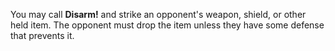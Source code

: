 You may call **Disarm!** and strike an opponent's weapon, shield,
or other held item. The opponent must drop the item unless they
have some defense that prevents it.
